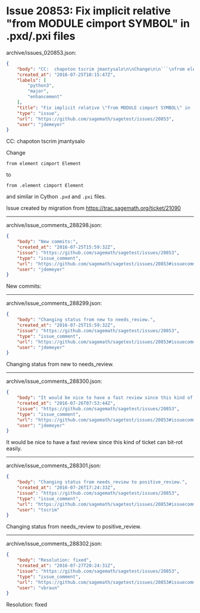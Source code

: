 # Issue 20853: Fix implicit relative "from MODULE cimport SYMBOL" in .pxd/.pxi files

archive/issues_020853.json:
```json
{
    "body": "CC:  chapoton tscrim jmantysalo\n\nChange\n\n```\nfrom element cimport Element\n```\n\nto\n\n```\nfrom .element cimport Element\n```\n\nand similar in Cython `.pxd` and `.pxi` files.\n\nIssue created by migration from https://trac.sagemath.org/ticket/21090\n\n",
    "created_at": "2016-07-25T10:15:47Z",
    "labels": [
        "python3",
        "major",
        "enhancement"
    ],
    "title": "Fix implicit relative \"from MODULE cimport SYMBOL\" in .pxd/.pxi files",
    "type": "issue",
    "url": "https://github.com/sagemath/sagetest/issues/20853",
    "user": "jdemeyer"
}
```
CC:  chapoton tscrim jmantysalo

Change

```
from element cimport Element
```

to

```
from .element cimport Element
```

and similar in Cython `.pxd` and `.pxi` files.

Issue created by migration from https://trac.sagemath.org/ticket/21090





---

archive/issue_comments_288298.json:
```json
{
    "body": "New commits:",
    "created_at": "2016-07-25T15:59:32Z",
    "issue": "https://github.com/sagemath/sagetest/issues/20853",
    "type": "issue_comment",
    "url": "https://github.com/sagemath/sagetest/issues/20853#issuecomment-288298",
    "user": "jdemeyer"
}
```

New commits:



---

archive/issue_comments_288299.json:
```json
{
    "body": "Changing status from new to needs_review.",
    "created_at": "2016-07-25T15:59:32Z",
    "issue": "https://github.com/sagemath/sagetest/issues/20853",
    "type": "issue_comment",
    "url": "https://github.com/sagemath/sagetest/issues/20853#issuecomment-288299",
    "user": "jdemeyer"
}
```

Changing status from new to needs_review.



---

archive/issue_comments_288300.json:
```json
{
    "body": "It would be nice to have a fast review since this kind of ticket can bit-rot easily.",
    "created_at": "2016-07-26T07:53:44Z",
    "issue": "https://github.com/sagemath/sagetest/issues/20853",
    "type": "issue_comment",
    "url": "https://github.com/sagemath/sagetest/issues/20853#issuecomment-288300",
    "user": "jdemeyer"
}
```

It would be nice to have a fast review since this kind of ticket can bit-rot easily.



---

archive/issue_comments_288301.json:
```json
{
    "body": "Changing status from needs_review to positive_review.",
    "created_at": "2016-07-26T17:24:33Z",
    "issue": "https://github.com/sagemath/sagetest/issues/20853",
    "type": "issue_comment",
    "url": "https://github.com/sagemath/sagetest/issues/20853#issuecomment-288301",
    "user": "tscrim"
}
```

Changing status from needs_review to positive_review.



---

archive/issue_comments_288302.json:
```json
{
    "body": "Resolution: fixed",
    "created_at": "2016-07-27T20:24:31Z",
    "issue": "https://github.com/sagemath/sagetest/issues/20853",
    "type": "issue_comment",
    "url": "https://github.com/sagemath/sagetest/issues/20853#issuecomment-288302",
    "user": "vbraun"
}
```

Resolution: fixed
